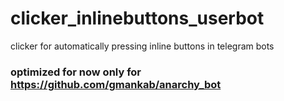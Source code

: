 # clicker_inlinebuttons_userbot
clicker for automatically pressing inline buttons in telegram bots

### optimized for now only for https://github.com/gmankab/anarchy_bot

